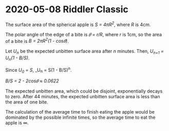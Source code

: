 2020-05-08 Riddler Classic
==========================
The surface area of the spherical apple is _S = 4πR<sup>2</sup>_,
where _R_ is 4cm.

The polar angle of the edge of a bite is _𝜃 = r/R_, where _r_ is 1cm,
so the area of a bite is _B = 2πR<sup>2</sup>(1 - cos𝜃)_.

Let _U<sub>n</sub>_ be the expected unbitten surface area after _n_ minutes.
Then, _U<sub>n+1</sub> = U<sub>n</sub>(1 - B/S)_.

Since _U<sub>0</sub> = S_, _U<sub>n</sub> = S(1 - B/S)<sup>n</sup>.

_B/S = 2 - 2cos𝜃 ≈ 0.0622_

The expected unbitten area, which could be disjoint, exponentially decays to
zero.  After 44 minutes, the expected unbitten surface area is less than the
area of one bite.

The calculation of the average time to finish eating the apple would be
dominated by the possible infinite times, so the average time to eat the
apple is ∞.
